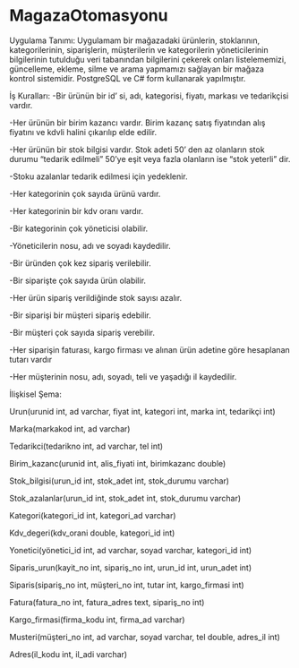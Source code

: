 # MagazaOtomasyonu

Uygulama Tanımı:
Uygulamam bir mağazadaki ürünlerin, stoklarının, kategorilerinin, siparişlerin, müşterilerin ve kategorilerin yöneticilerinin bilgilerinin tutulduğu veri tabanından bilgilerini çekerek onları listelememizi, güncelleme, ekleme, silme ve arama yapmamızı sağlayan bir mağaza kontrol sistemidir.
PostgreSQL ve C# form kullanarak yapılmıştır.

İş Kuralları:
-Bir ürünün bir id’ si, adı, kategorisi, fiyatı, markası ve tedarikçisi vardır.

-Her ürünün bir birim kazancı vardır. Birim kazanç satış fiyatından alış fiyatını ve kdvli halini çıkarılıp elde edilir.

-Her ürünün bir stok bilgisi vardır. Stok adeti 50’ den az olanların stok durumu “tedarik edilmeli” 50’ye eşit veya fazla olanların ise “stok yeterli” dir.

-Stoku azalanlar tedarik edilmesi için yedeklenir.

-Her kategorinin çok sayıda ürünü vardır.

-Her kategorinin bir kdv oranı vardır.

-Bir kategorinin çok yöneticisi olabilir.

-Yöneticilerin nosu, adı ve soyadı kaydedilir.

-Bir üründen çok kez sipariş verilebilir.

-Bir siparişte çok sayıda ürün olabilir.

-Her ürün sipariş verildiğinde stok sayısı azalır.

-Bir siparişi bir müşteri sipariş edebilir.

-Bir müşteri çok sayıda sipariş verebilir.

-Her siparişin faturası, kargo firması ve alınan ürün adetine göre hesaplanan tutarı vardır

-Her müşterinin nosu, adı, soyadı, teli ve yaşadığı il kaydedilir.



İlişkisel Şema:

Urun(urunid int, ad varchar, fiyat int, kategori int, marka int, tedarikçi int)

Marka(markakod int, ad varchar)

Tedarikci(tedarikno int, ad varchar, tel int)

Birim_kazanc(urunid int, alis_fiyati int, birimkazanc double)

Stok_bilgisi(urun_id int, stok_adet int, stok_durumu varchar)

Stok_azalanlar(urun_id int, stok_adet int, stok_durumu varchar)

Kategori(kategori_id int, kategori_ad varchar)

Kdv_degeri(kdv_orani double, kategori_id int)

Yonetici(yönetici_id int, ad varchar, soyad varchar, kategori_id int)

Siparis_urun(kayit_no int, sipariş_no int, urun_id int, urun_adet int)

Siparis(sipariş_no int, müşteri_no int, tutar int, kargo_firmasi int)

Fatura(fatura_no int, fatura_adres text, sipariş_no int)

Kargo_firmasi(firma_kodu int, firma_ad varchar)

Musteri(müşteri_no int, ad varchar, soyad varchar, tel double, adres_il int)

Adres(il_kodu int, il_adi varchar)

